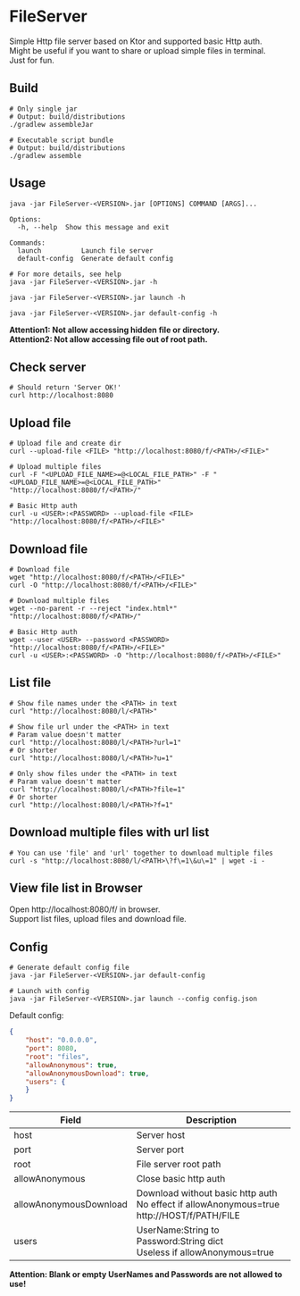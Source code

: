 # FileServer
Simple Http file server based on Ktor and supported basic Http auth.  
Might be useful if you want to share or upload simple files in terminal.  
Just for fun.

## Build
```shell
# Only single jar
# Output: build/distributions
./gradlew assembleJar

# Executable script bundle
# Output: build/distributions
./gradlew assemble
```

## Usage
```
java -jar FileServer-<VERSION>.jar [OPTIONS] COMMAND [ARGS]...

Options:
  -h, --help  Show this message and exit

Commands:
  launch          Launch file server
  default-config  Generate default config
```

```shell
# For more details, see help
java -jar FileServer-<VERSION>.jar -h

java -jar FileServer-<VERSION>.jar launch -h

java -jar FileServer-<VERSION>.jar default-config -h
```
**Attention1: Not allow accessing hidden file or directory.**  
**Attention2: Not allow accessing file out of root path.**

## Check server
```shell
# Should return 'Server OK!'
curl http://localhost:8080
```

## Upload file
```shell
# Upload file and create dir
curl --upload-file <FILE> "http://localhost:8080/f/<PATH>/<FILE>"

# Upload multiple files
curl -F "<UPLOAD_FILE_NAME>=@<LOCAL_FILE_PATH>" -F "<UPLOAD_FILE_NAME>=@<LOCAL_FILE_PATH>" "http://localhost:8080/f/<PATH>/"

# Basic Http auth
curl -u <USER>:<PASSWORD> --upload-file <FILE> "http://localhost:8080/f/<PATH>/<FILE>"
```

## Download file
```shell
# Download file
wget "http://localhost:8080/f/<PATH>/<FILE>"
curl -O "http://localhost:8080/f/<PATH>/<FILE>"

# Download multiple files
wget --no-parent -r --reject "index.html*" "http://localhost:8080/f/<PATH>/"

# Basic Http auth
wget --user <USER> --password <PASSWORD> "http://localhost:8080/f/<PATH>/<FILE>"
curl -u <USER>:<PASSWORD> -O "http://localhost:8080/f/<PATH>/<FILE>"
```

## List file
```shell
# Show file names under the <PATH> in text
curl "http://localhost:8080/l/<PATH>"

# Show file url under the <PATH> in text
# Param value doesn't matter
curl "http://localhost:8080/l/<PATH>?url=1"
# Or shorter
curl "http://localhost:8080/l/<PATH>?u=1"

# Only show files under the <PATH> in text
# Param value doesn't matter
curl "http://localhost:8080/l/<PATH>?file=1"
# Or shorter
curl "http://localhost:8080/l/<PATH>?f=1"
```

## Download multiple files with url list
```shell
# You can use 'file' and 'url' together to download multiple files
curl -s "http://localhost:8080/l/<PATH>\?f\=1\&u\=1" | wget -i -
```

## View file list in Browser
Open http://localhost:8080/f/ in browser.  
Support list files, upload files and download file.  

## Config
```shell
# Generate default config file
java -jar FileServer-<VERSION>.jar default-config

# Launch with config
java -jar FileServer-<VERSION>.jar launch --config config.json
```

Default config:  
```json
{
    "host": "0.0.0.0",
    "port": 8080,
    "root": "files",
    "allowAnonymous": true,
    "allowAnonymousDownload": true,
    "users": {
    }
}
```
| Field | Description |
| ----- | ----- |
| host | Server host |
| port | Server port |
| root | File server root path |
| allowAnonymous | Close basic http auth |
| allowAnonymousDownload | Download without basic http auth<br/>No effect if allowAnonymous=true<br/>http://HOST/f/PATH/FILE |
| users | UserName:String to Password:String dict<br/>Useless if allowAnonymous=true |

**Attention: Blank or empty UserNames and Passwords are not allowed to use!**
